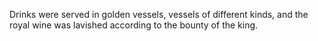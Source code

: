 Drinks were served in golden vessels, vessels of different kinds, and the royal wine was lavished according to the bounty of the king.
